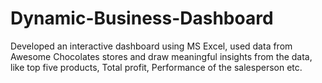# Dynamic-Business-Dashboard
Developed an interactive dashboard using MS Excel, used data from Awesome Chocolates stores and draw meaningful insights from the data, like top five products, Total profit, Performance of the salesperson etc.
